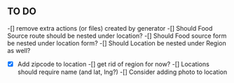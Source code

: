 ## TO DO
-[] remove extra actions (or files) created by generator
-[] Should Food Source route should be nested under location?
-[] Should Food source form be nested under location form?
-[] Should Location be nested under Region as well?
-[x] Add zipcode to location
-[] get rid of region for now?
-[] Locations should require name (and lat, lng?)
-[] Consider adding photo to location
